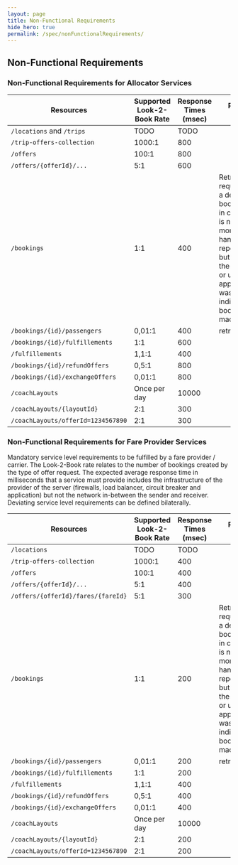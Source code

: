 ```yaml
---
layout: page
title: Non-Functional Requirements
hide_hero: true
permalink: /spec/nonFunctionalRequirements/
---
```


## Non-Functional Requirements

### Non-Functional Requirements for Allocator Services

| Resources  | Supported Look-2-Book Rate | Response Times (msec) | Required Error Handling |
|----|----|----|---|
|`/locations` and `/trips` | TODO | TODO | |
|`/trip-offers-collection` | 1000:1 | 800 | |
|`/offers` | 100:1 | 800 | |
|`/offers/{offerId}/...` | 5:1 | 600 | |
|`/bookings` | 1:1 | 400 | Retry of the booking request followed by a delete booking/{bookingId} in case the booking is not needed any more. The error handling must be repeated for 3 days but no further than the train departure or until an appropriate reply was received indicating that the booking was not made.|
|`/bookings/{id}/passengers` | 0,01:1 | 400 | retry |
|`/bookings/{id}/fulfillements` | 1:1 | 600 | |
|`/fulfillements`| 1,1:1 | 400 | |
|`/bookings/{id}/refundOffers` | 0,5:1 | 800 | |
|`/bookings/{id}/exchangeOffers` | 0,01:1 | 800 | |
|`/coachLayouts` | Once per day | 10000 | |
|`/coachLayouts/{layoutId}` | 2:1 | 300 | |
|`/coachLayouts/offerId=1234567890` | 2:1 | 300 | |

### Non-Functional Requirements for Fare Provider Services

Mandatory service level requirements to be fulfilled by a fare provider / carrier.
The Look-2-Book rate relates to the number of bookings created by the type of offer request.
The expected average response time in milliseconds that a service must provide includes the infrastructure of the provider of the server (firewalls, load balancer, circuit breaker and application) but not the network in-between the sender and receiver.
Deviating service level requirements can be defined bilaterally.

| Resources  | Supported Look-2-Book Rate | Response Times (msec) | Required Error Handling |
|----|----|----|---|
|`/locations` | TODO | TODO | |
|`/trip-offers-collection` | 1000:1 | 400 | |
|`/offers` | 100:1 | 400 ||
|`/offers/{offerId}/...` | 5:1 | 400 ||
|`/offers/{offerId}/fares/{fareId}` | 5:1 | 300 ||
|`/bookings` | 1:1 | 200 | Retry of the booking request followed by a delete booking/{bookingId} in case the booking is not needed any more. The error handling must be repeated for 3 days but no further than the train departure or until an appropriate reply was received indicating that the booking was not made.|
|`/bookings/{id}/passengers` | 0,01:1 | 200 | retry|
|`/bookings/{id}/fulfillements` | 1:1 | 200 | |
|`/fulfillements`| 1,1:1 | 400 | |
|`/bookings/{id}/refundOffers` | 0,5:1 | 400 | |
|`/bookings/{id}/exchangeOffers` | 0,01:1 | 400 | |
|`/coachLayouts` | Once per day | 10000 | |
|`/coachLayouts/{layoutId}` | 2:1 | 200 | |
|`/coachLayouts/offerId=1234567890` | 2:1 | 200 | |

